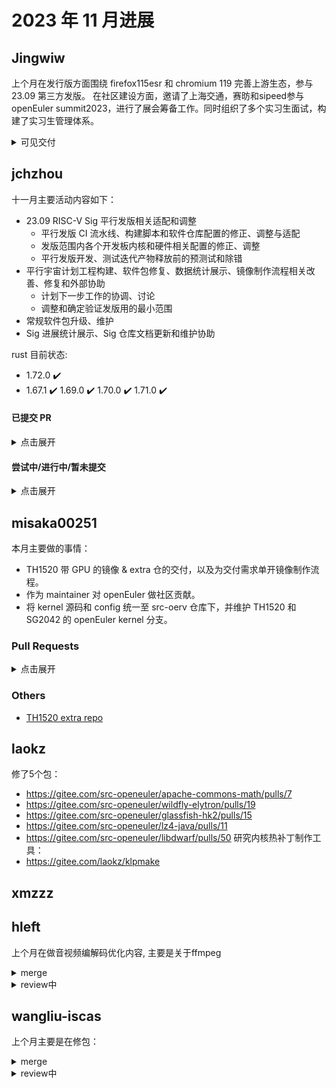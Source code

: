 # 2023 年 11 月进展

## Jingwiw

上个月在发行版方面围绕 firefox115esr 和 chromium 119 完善上游生态，参与 23.09 第三方发版。
在社区建设方面，邀请了上海交通，赛昉和sipeed参与 openEuler summit2023，进行了展会筹备工作。同时组织了多个实习生面试，构建了实习生管理体系。

<details>
<summary>可见交付</summary>

- https://gitee.com/openeuler/community/pulls/5309
- https://gitee.com/src-openeuler/firefox/pulls/123
- https://gitee.com/src-openeuler/libuv/pulls/60
- https://gitee.com/src-openeuler/libvpx/pulls/22
- https://gitee.com/src-openeuler/nss/pulls/114
- https://gitee.com/src-openeuler/mesa/pulls/42
- https://github.com/openEuler-RISCV/oerv-team/commit/8b76e1a8fbe2517f575ca1832bf8f0eb83e9028b

</details>


## jchzhou

十一月主要活动内容如下：

- 23.09 RISC-V Sig 平行发版相关适配和调整
  - 平行发版 CI 流水线、构建脚本和软件仓库配置的修正、调整与适配
  - 发版范围内各个开发板内核和硬件相关配置的修正、调整
  - 平行发版开发、测试迭代产物释放前的预测试和除错
- 平行宇宙计划工程构建、软件包修复、数据统计展示、镜像制作流程相关改善、修复和外部协助
  - 计划下一步工作的协调、讨论
  - 调整和确定验证发版用的最小范围
- 常规软件包升级、维护
- Sig 进展统计展示、Sig 仓库文档更新和维护协助

rust 目前状态:

- 1.72.0 ✔️
- 1.67.1 ✔️ 1.69.0 ✔️ 1.70.0 ✔️ 1.71.0 ✔️

#### 已提交 PR

<details>
  <summary>点击展开</summary>

- sig-release 脚本 openeuler-os-build 的适配和调整
https://gitee.com/openeuler/openeuler-os-build/pulls/200

- 调整修订 23.09 最终官方发版范围/列表
https://gitee.com/openeuler/RISC-V/pulls/760

</details>

#### 尝试中/进行中/暂未提交

<details>
  <summary>点击展开</summary>

- 软件包
  - 分析 mold 测试过程中出现的各种问题

</details>

## misaka00251

本月主要做的事情：

 - TH1520 带 GPU 的镜像 & extra 仓的交付，以及为交付需求单开镜像制作流程。
 - 作为 maintainer 对 openEuler 做社区贡献。
 - 将 kernel 源码和 config 统一至 src-oerv 仓库下，并维护 TH1520 和 SG2042 的 openEuler kernel 分支。

### Pull Requests

<details>
  <summary>点击展开</summary>

  - https://gitee.com/src-openeuler/kdevelop/pulls/4
  - https://gitee.com/src-openeuler/plasma-nm/pulls/2
  - https://gitee.com/src-openeuler/plasma-milou/pulls/2
  - https://gitee.com/src-openeuler/k3b/pulls/1
  - https://gitee.com/openeuler/community/pulls/5199
  - https://gitee.com/src-openeuler/NetworkManager-fortisslvpn/pulls/2
  - https://gitee.com/src-openeuler/kf5-libkcddb/pulls/1
  - https://gitee.com/src-openeuler/digikam/pulls/1
  - https://gitee.com/openeuler/community/pulls/5260

</details>

### Others

 - [TH1520 extra repo](https://build.tarsier-infra.com/project/show/Factory:RISC-V:TH1520)

## laokz
修了5个包：
- https://gitee.com/src-openeuler/apache-commons-math/pulls/7
- https://gitee.com/src-openeuler/wildfly-elytron/pulls/19
- https://gitee.com/src-openeuler/glassfish-hk2/pulls/15
- https://gitee.com/src-openeuler/lz4-java/pulls/11
- https://gitee.com/src-openeuler/libdwarf/pulls/50
研究内核热补丁制作工具：
- https://gitee.com/laokz/klpmake

## xmzzz

## hleft

上个月在做音视频编解码优化内容, 主要是关于ffmpeg

<details>
  <summary>merge</summary>

- https://git.ffmpeg.org/gitweb/ffmpeg.git/commit/afb967b81e4169e9e563f6342f4f9f636627de5b
- https://git.ffmpeg.org/gitweb/ffmpeg.git/commit/ea6817d2a7561e758cd6a28903044efa8217cf69
</details>

<details>
  <summary>review中</summary>

- https://patchwork.ffmpeg.org/project/ffmpeg/patch/CAEa-L+uKuW31MEJE=o-DJ58kxPjoWENpJjKdEVfyuPTr-t8=bw@mail.gmail.com/
- https://patchwork.ffmpeg.org/project/ffmpeg/patch/CAEa-L+vZk01QWX1ZCLx0EpbnpfNWVWL6m2O+Rw0QB7vRXgpzqg@mail.gmail.com/
- https://patchwork.ffmpeg.org/project/ffmpeg/patch/CAEa-L+uf8srmXrhv4deJ5EV3Qg7ejBwSnqTSPoR09X-wx9dTWQ@mail.gmail.com/
- https://patchwork.ffmpeg.org/project/ffmpeg/patch/CAEa-L+vFZXnEjwu-dCnNZ3H+N-Gwvi7e=Z22CgxbZ5GwoUzyYQ@mail.gmail.com/
</details>

## wangliu-iscas

上个月主要是在修包：   
<details>
  <summary>merge</summary>
  
  * https://gitee.com/src-openeuler/ffmpeg/pulls/21   
</details>

<details>
  <summary>review中</summary>
  
  * https://gitee.com/src-openeuler/weechat/pulls/4   
  * https://gitee.com/src-openeuler/tengine/pulls/2   
  * https://gitee.com/src-openeuler/ledmon/pulls/4   
</details>
